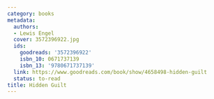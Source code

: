 ```yaml
---
category: books
metadata:
  authors:
  - Lewis Engel
  cover: 3572396922.jpg
  ids:
    goodreads: '3572396922'
    isbn_10: 0671737139
    isbn_13: '9780671737139'
  link: https://www.goodreads.com/book/show/4658498-hidden-guilt
  status: to-read
title: Hidden Guilt
---
```

